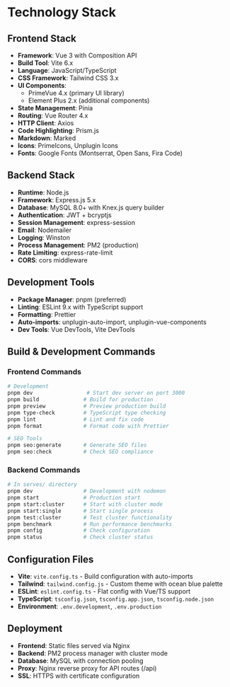 # Technology Stack

## Frontend Stack

- **Framework**: Vue 3 with Composition API
- **Build Tool**: Vite 6.x
- **Language**: JavaScript/TypeScript
- **CSS Framework**: Tailwind CSS 3.x
- **UI Components**:
  - PrimeVue 4.x (primary UI library)
  - Element Plus 2.x (additional components)
- **State Management**: Pinia
- **Routing**: Vue Router 4.x
- **HTTP Client**: Axios
- **Code Highlighting**: Prism.js
- **Markdown**: Marked
- **Icons**: PrimeIcons, Unplugin Icons
- **Fonts**: Google Fonts (Montserrat, Open Sans, Fira Code)

## Backend Stack

- **Runtime**: Node.js
- **Framework**: Express.js 5.x
- **Database**: MySQL 8.0+ with Knex.js query builder
- **Authentication**: JWT + bcryptjs
- **Session Management**: express-session
- **Email**: Nodemailer
- **Logging**: Winston
- **Process Management**: PM2 (production)
- **Rate Limiting**: express-rate-limit
- **CORS**: cors middleware

## Development Tools

- **Package Manager**: pnpm (preferred)
- **Linting**: ESLint 9.x with TypeScript support
- **Formatting**: Prettier
- **Auto-imports**: unplugin-auto-import, unplugin-vue-components
- **Dev Tools**: Vue DevTools, Vite DevTools

## Build & Development Commands

### Frontend Commands

```bash
# Development
pnpm dev                 # Start dev server on port 3000
pnpm build              # Build for production
pnpm preview            # Preview production build
pnpm type-check         # TypeScript type checking
pnpm lint               # Lint and fix code
pnpm format             # Format code with Prettier

# SEO Tools
pnpm seo:generate       # Generate SEO files
pnpm seo:check          # Check SEO compliance
```

### Backend Commands

```bash
# In serves/ directory
pnpm dev                # Development with nodemon
pnpm start              # Production start
pnpm start:cluster      # Start with cluster mode
pnpm start:single       # Start single process
pnpm test:cluster       # Test cluster functionality
pnpm benchmark          # Run performance benchmarks
pnpm config             # Check configuration
pnpm status             # Check cluster status
```

## Configuration Files

- **Vite**: `vite.config.ts` - Build configuration with auto-imports
- **Tailwind**: `tailwind.config.js` - Custom theme with ocean blue palette
- **ESLint**: `eslint.config.ts` - Flat config with Vue/TS support
- **TypeScript**: `tsconfig.json`, `tsconfig.app.json`, `tsconfig.node.json`
- **Environment**: `.env.development`, `.env.production`

## Deployment

- **Frontend**: Static files served via Nginx
- **Backend**: PM2 process manager with cluster mode
- **Database**: MySQL with connection pooling
- **Proxy**: Nginx reverse proxy for API routes (/api)
- **SSL**: HTTPS with certificate configuration
